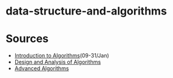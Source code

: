 # data-structure-and-algorithms

# Sources

- [Introduction to Algorithms](https://ocw.mit.edu/courses/electrical-engineering-and-computer-science/6-006-introduction-to-algorithms-fall-2011/)(09-31/Jan)
- [Design and Analysis of Algorithms](https://ocw.mit.edu/courses/electrical-engineering-and-computer-science/6-046j-design-and-analysis-of-algorithms-spring-2015/index.htm)
- [Advanced Algorithms](https://ocw.mit.edu/courses/electrical-engineering-and-computer-science/6-854j-advanced-algorithms-fall-2008/)
